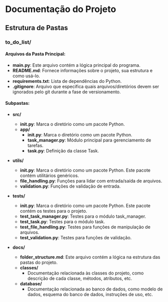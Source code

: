 # Documentação do Projeto

## Estrutura de Pastas

### to_do_list/

#### Arquivos da Pasta Principal:

- **main.py**: Este arquivo contém a lógica principal do programa.
- **README.md**: Fornece informações sobre o projeto, sua estrutura e como usá-lo.
- **requirements.txt**: Lista de dependências do Python. 
- **.gitignore**: Arquivo que especifica quais arquivos/diretórios devem ser ignorados pelo git durante a fase de versionamento.

#### Subpastas:

- **src/**
    - **__init__.py**: Marca o diretório como um pacote Python. 
    - **app/**
        - **__init__.py**: Marca o diretório como um pacote Python.
        - **task_manager.py**: Módulo principal para gerenciamento de tarefas.
        - **task.py**: Definição da classe Task.
- **utils/**
    - **__init__.py**: Marca o diretório como um pacote Python. Este pacote contém utilitários genéricos.
    - **file_handling.py**: Funções para lidar com entrada/saída de arquivos.
    - **validation.py**: Funções de validação de entrada.

- **tests/**
    - **__init__.py**: Marca o diretório como um pacote Python. Este pacote contém os testes para o projeto.
    - **test_task_manager.py**: Testes para o módulo task_manager.
    - **test_task.py**: Testes para o módulo task.
    - **test_file_handling.py**: Testes para funções de manipulação de arquivos.
    - **test_validation.py**: Testes para funções de validação.

- **docs/**
    - **folder_structure.md**: Este arquivo contém a lógica na estrutura das pastas do projeto.
     - **classes/**
        - Documentação relacionada às classes do projeto, como descrição de cada classe, métodos, atributos, etc.
    - **database/**
        - Documentação relacionada ao banco de dados, como modelo de dados, esquema do banco de dados, instruções de uso, etc.
